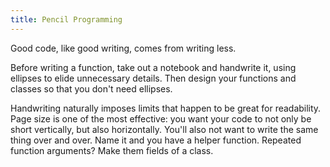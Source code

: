 ```yaml
---
title: Pencil Programming
---
```


Good code, like good writing, comes from writing less.

Before writing a function, take out a notebook and handwrite it, using ellipses
to elide unnecessary details. Then design your functions and classes so that
you don't need ellipses.

Handwriting naturally imposes limits that happen to be great for readability.
Page size is one of the most effective: you want your code to not only be short
vertically, but also horizontally. You'll also not want to write the same thing
over and over. Name it and you have a helper function. Repeated function
arguments? Make them fields of a class.
